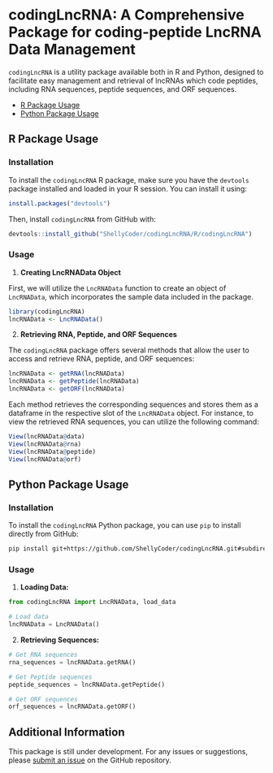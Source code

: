 
# codingLncRNA: A Comprehensive Package for coding-peptide LncRNA Data Management

`codingLncRNA` is a utility package available both in R and Python, designed to facilitate easy management and retrieval of lncRNAs which code peptides, including RNA sequences, peptide sequences, and ORF sequences.

- [R Package Usage](#r-package-usage)
- [Python Package Usage](#python-package-usage)

## R Package Usage

### Installation

To install the `codingLncRNA` R package, make sure you have the `devtools` package installed and loaded in your R session. You can install it using:

```r
install.packages("devtools")
```

Then, install `codingLncRNA` from GitHub with:

```r
devtools::install_github("ShellyCoder/codingLncRNA/R/codingLncRNA")
```

### Usage

1. **Creating LncRNAData Object**

First, we will utilize the `LncRNAData` function to create an object of `LncRNAData`, which incorporates the sample data included in the package.

```r
library(codingLncRNA)
lncRNAData <- LncRNAData()
```

2. **Retrieving RNA, Peptide, and ORF Sequences**

The `codingLncRNA` package offers several methods that allow the user to access and retrieve RNA, peptide, and ORF sequences:

```r
lncRNAData <- getRNA(lncRNAData)
lncRNAData <- getPeptide(lncRNAData)
lncRNAData <- getORF(lncRNAData)
```

Each method retrieves the corresponding sequences and stores them as a dataframe in the respective slot of the `LncRNAData` object. For instance, to view the retrieved RNA sequences, you can utilize the following command:

```r
View(lncRNAData@data)
View(lncRNAData@rna)
View(lncRNAData@peptide)
View(lncRNAData@orf)
```

<!-- #### Obtaining Independent Dataset
This package also provides Independent dataset collecting coding-peptide lncRNAs confirmed in the July-October 2023 published literature.
To obtain the Independent data that is incorporated in the `codingLncRNA` package, you can use the `getTestData` function:

```r
testData <- getTestData(lncRNAData)
```
This will return a dataframe containing the Independent data.
-->


## Python Package Usage

### Installation

To install the `codingLncRNA` Python package, you can use `pip` to install directly from GitHub:

```bash
pip install git+https://github.com/ShellyCoder/codingLncRNA.git#subdirectory=python
```

### Usage

1. **Loading Data:**

```python
from codingLncRNA import LncRNAData, load_data

# Load data
lncRNAData = LncRNAData()
```

2. **Retrieving Sequences:**

```python
# Get RNA sequences
rna_sequences = lncRNAData.getRNA()

# Get Peptide sequences
peptide_sequences = lncRNAData.getPeptide()

# Get ORF sequences
orf_sequences = lncRNAData.getORF()
```

<!-- #### 3. **Obtaining Independent Dataset**
This package also provides Independent dataset collecting coding-peptide lncRNAs confirmed in the July-October 2023 published literature.

```python
testData <- lncrna.getTestData()
```
This will return a dataframe containing the Independent data.
-->

## Additional Information

This package is still under development. For any issues or suggestions, please [submit an issue](https://github.com/ShellyCoder/codingLncRNA/issues) on the GitHub repository.

